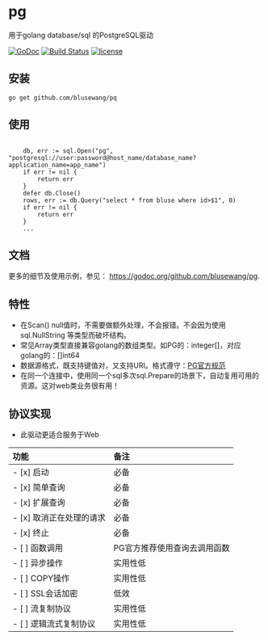 # pg
用于golang database/sql 的PostgreSQL驱动

[![GoDoc](https://godoc.org/github.com/blusewang/pg?status.svg)](https://godoc.org/github.com/blusewang/pg)
[![Build Status](https://travis-ci.org/blusewang/pg.svg?branch=master)](https://travis-ci.org/blusewang/pg)
[![license](http://img.shields.io/badge/license-MIT-red.svg?style=flat)](https://github.com/blusewang/pq/blob/master/LICENSE)

## 安装

	go get github.com/blusewang/pq

## 使用
```golang

	db, err := sql.Open("pg", "postgresql://user:password@host_name/database_name?application_name=app_name")
	if err != nil {
		return err
	}
	defer db.Close()
	rows, err := db.Query("select * from bluse where id>$1", 0)
	if err != nil {
		return err
	}
	...

```

## 文档

更多的细节及使用示例，参见： <https://godoc.org/github.com/blusewang/pg>.


## 特性

* 在Scan() null值时，不需要做额外处理，不会报错。不会因为使用 sql.NullString 等类型而破坏结构。
* 常见Array类型直接兼容golang的数组类型。如PG的：integer[]，对应golang的：[]int64
* 数据源格式，既支持键值对，又支持URI。格式遵守：[PG官方规范](https://www.postgresql.org/docs/10/libpq-connect.html#LIBPQ-CONNSTRING)
* 在同一个连接中，使用同一个sql多次sql.Prepare的场景下，自动复用可用的资源。这对web类业务很有用！

## 协议实现
- 此驱动更适合服务于Web

| 功能 | 备注 |
| :---- | :---- |
|- [x] 启动 | 必备 |
|- [x] 简单查询 | 必备 |
|- [x] 扩展查询 | 必备 |
|- [x] 取消正在处理的请求 | 必备 |
|- [x] 终止 | 必备 |
|- [ ] 函数调用 | PG官方推荐使用查询去调用函数 |
|- [ ] 异步操作 | 实用性低 |
|- [ ] COPY操作 | 实用性低 |
|- [ ] SSL会话加密 | 低效 |
|- [ ] 流复制协议 | 实用性低 |
|- [ ] 逻辑流式复制协议 | 实用性低 |

